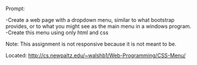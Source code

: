 Prompt:

-Create a web page with a dropdown menu, similar to what bootstrap provides, or to what you might see as the main menu in a windows program.
-Create this menu using only html and css

Note: This assignment is not responsive because it is not meant to be.

Located: http://cs.newpaltz.edu/~walshb1/Web-Programming/CSS-Menu/
